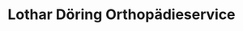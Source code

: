 ---
title: "Lothar Döring Orthopädieservice"
url: /solms/lothar-doering-orthopaedieservice/
shop: Sanitätshaus
---